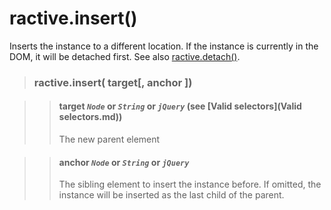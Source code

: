 # ractive.insert()


Inserts the instance to a different location. If the instance is currently in the DOM, it will be detached first. See also [ractive.detach()](ractive.detach().md).

> ### ractive.insert( target[, anchor ])

> > #### **target** *`Node`* or *`String`* or *`jQuery`* (see [Valid selectors](Valid selectors.md))
> > The new parent element

> > #### anchor *`Node`* or *`String`* or *`jQuery`*
> > The sibling element to insert the instance before. If omitted, the instance will be inserted as the last child of the parent.
